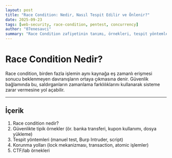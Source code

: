 ```yaml
---
layout: post
title: "Race Condition: Nedir, Nasıl Tespit Edilir ve Önlenir?"
date: 2025-09-23
tags: [web-security, race-condition, pentest, concurrency]
author: "07enesavci"
summary: "Race Condition zafiyetinin tanımı, örnekleri, tespit yöntemleri ve korunma yolları."
---
```


# Race Condition Nedir?

Race condition, birden fazla işlemin aynı kaynağa eş zamanlı erişmesi sonucu beklenmeyen davranışların ortaya çıkmasına denir. Güvenlik bağlamında bu, saldırganların zamanlama farklılıklarını kullanarak sisteme zarar vermesine yol açabilir.

---

## İçerik
1. Race condition nedir?  
2. Güvenlikte tipik örnekler (ör. banka transferi, kupon kullanımı, dosya yükleme)  
3. Tespit yöntemleri (manuel test, Burp Intruder, script)  
4. Korunma yolları (lock mekanizması, transaction, atomic işlemler)  
5. CTF/lab örnekleri
